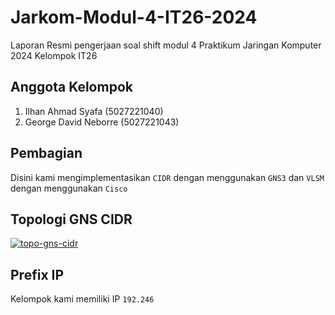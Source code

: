 # Jarkom-Modul-4-IT26-2024
Laporan Resmi pengerjaan soal shift modul 4 Praktikum Jaringan Komputer 2024 Kelompok IT26

## Anggota Kelompok
1. Ilhan Ahmad Syafa (5027221040)
2. George David Neborre (5027221043)

## Pembagian
Disini kami mengimplementasikan `CIDR` dengan menggunakan `GNS3` dan `VLSM` dengan menggunakan `Cisco`

## Topologi GNS CIDR
<a href="https://ibb.co.com/zs2Cywm"><img src="https://i.ibb.co.com/1ZXBDx0/topo-gns-cidr.png" alt="topo-gns-cidr" border="0"></a>

## Prefix IP
Kelompok kami memiliki IP `192.246`

